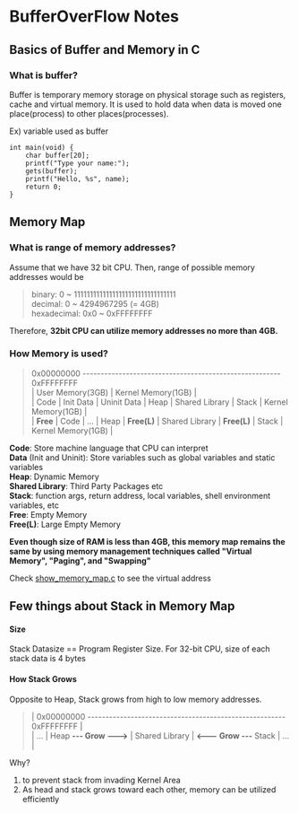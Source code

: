 # BufferOverFlow Notes
## Basics of Buffer and Memory in C
### What is buffer?

Buffer is temporary memory storage on physical storage such as registers, cache and virtual memory. It is used to hold data when data is moved one place(process) to other places(processes).

Ex) variable used as buffer
```
int main(void) {
    char buffer[20];
    printf("Type your name:");
    gets(buffer);
    printf("Hello, %s", name);
    return 0;
}
```

## Memory Map
### What is range of memory addresses?

Assume that we have 32 bit CPU. Then, range of possible memory addresses would be   
> binary: 0 ~ 11111111111111111111111111111111  
> decimal: 0 ~ 4294967295 (= 4GB)  
> hexadecimal: 0x0 ~ 0xFFFFFFFF    
 
Therefore, **32bit CPU can utilize memory addresses no more than 4GB.**
 
 ### How Memory is used?
 
 > 0x00000000 ------------------------------------------------------- 0xFFFFFFFF  
 > | User Memory(3GB) | Kernel Memory(1GB) |  
 > | Code | Init Data | Uninit Data | Heap | Shared Library | Stack | Kernel Memory(1GB) |  
 > | **Free** | Code | ... | Heap | **Free(L)** | Shared Library | **Free(L)** | Stack | Kernel Memory(1GB) |  
 
**Code**: Store machine language that CPU can interpret  
**Data** (Init and Uninit): Store variables such as global variables and static variables  
**Heap**: Dynamic Memory  
**Shared Library**: Third Party Packages etc  
**Stack**: function args, return address, local variables, shell environment variables, etc  
**Free**: Empty Memory  
**Free(L)**: Large Empty Memory  

**Even though size of RAM is less than 4GB, this memory map remains the same by using memory management techniques called "Virtual Memory", "Paging", and "Swapping"**
   
Check [show_memory_map.c](https://github.com/swa770/sysprog/blob/master/bof/show_memory_map.c) to see the virtual address

## Few things about Stack in Memory Map
#### Size
Stack Datasize == Program Register Size. For 32-bit CPU, size of each stack data is 4 bytes
#### How Stack Grows
Opposite to Heap, Stack grows from high to low memory addresses.

> | 0x00000000 ------------------------------------------------------- 0xFFFFFFFF |   
> | ... | Heap **--- Grow --->** | Shared Library | **<--- Grow ---** Stack | ... |  

Why?
  1. to prevent stack from invading Kernel Area
  2. As head and stack grows toward each other, memory can be utilized efficiently
